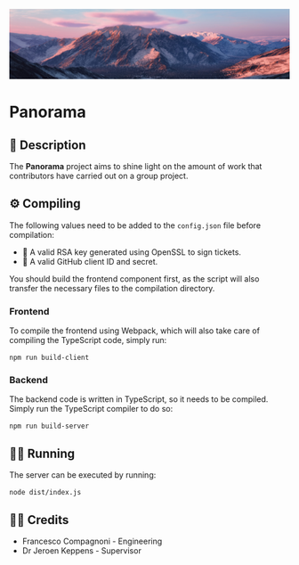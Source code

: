 ![Panorama header](docs/img/panorama.jpg)
# Panorama
## 🤔 Description
The **Panorama** project aims to shine light on the amount of work that contributors have carried out on a group project.

## ⚙️ Compiling
The following values need to be added to the `config.json` file before compilation:
- 🔐 A valid RSA key generated using OpenSSL to sign tickets.
- 🐙 A valid GitHub client ID and secret.

You should build the frontend component first, as the script will also transfer the necessary files to the compilation directory.

### Frontend
To compile the frontend using Webpack, which will also take care of compiling the TypeScript code, simply run:

```
npm run build-client
```

### Backend
The backend code is written in TypeScript, so it needs to be compiled. Simply run the TypeScript compiler to do so:

```
npm run build-server
```

## 🏃‍♂️ Running
The server can be executed by running:

```
node dist/index.js
```

## 👨‍💻 Credits
- Francesco Compagnoni - Engineering
- Dr Jeroen Keppens - Supervisor
